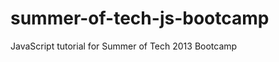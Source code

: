 summer-of-tech-js-bootcamp
==========================

JavaScript tutorial for Summer of Tech 2013 Bootcamp
